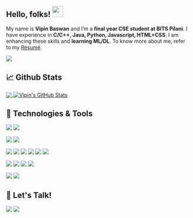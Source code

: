 ## Hello, folks! <img src="https://raw.githubusercontent.com/MartinHeinz/MartinHeinz/master/wave.gif" width="30px">
My name is **Vipin Baswan** and I’m a **final year CSE student at BITS Pilani**. I have experience in **C/C++, Java, Python, Javascript, HTML+CSS**. I am enhancing these skills and **learning ML/DL**. To know more about me, refer to my [Résumé](https://gitconnected.com/vipbaswan103/resume).

![](https://komarev.com/ghpvc/?username=vipbaswan103)

## &#x1f4c8; Github Stats
<a href="https://github.com/vipbaswan103/vipbaswan103">
  <img align="center" src="https://github-readme-stats.vercel.app/api/top-langs/?username=vipbaswan103&title_color=ffffff&text_color=c9cacc&icon_color=2bbc8a&bg_color=1d1f21" />
</a>
<a href="https://github.com/vipbaswan103/vipbaswan103">
  <img align="center" src="https://github-readme-stats.vercel.app/api?username=vipbaswan103&show_icons=true&line_height=27&count_private=true&title_color=ffffff&text_color=c9cacc&icon_color=2bbc8a&bg_color=1d1f21" alt="Vipin's GitHub Stats" />
</a>

## 🔧 Technologies & Tools
![](https://img.shields.io/badge/OS-Linux-informational?style=flat&logo=linux&logoColor=white&color=2bbc8a)
![](https://img.shields.io/badge/OS-MacOS-informational?style=flat&logo=ios&logoColor=white&color=2bbc8a)

![](https://img.shields.io/badge/Editor-VSCode-informational?style=flat&logo=visual-studio-code&logoColor=white&color=2bbc8a)
![](https://img.shields.io/badge/Editor-VIM-informational?style=flat&logo=vim&logoColor=white&color=2bbc8a)

![](https://img.shields.io/badge/Code-C-informational?style=flat&logo=c&logoColor=white&color=2bbc8a)
![](https://img.shields.io/badge/Code-C++-informational?style=flat&logo=c++&logoColor=white&color=2bbc8a)
![](https://img.shields.io/badge/Code-Java-informational?style=flat&logo=java&logoColor=white&color=2bbc8a)
![](https://img.shields.io/badge/Code-Python-informational?style=flat&logo=python&logoColor=white&color=2bbc8a)
![](https://img.shields.io/badge/Code-JavaScript-informational?style=flat&logo=javascript&logoColor=white&color=2bbc8a)
![](https://img.shields.io/badge/Code-React-informational?style=flat&logo=react&logoColor=white&color=2bbc8a)

![](https://img.shields.io/badge/Tools-Hibernate-informational?style=flat&logo=python&logoColor=white&color=2bbc8a)
![](https://img.shields.io/badge/Tools-Flask-informational?style=flat&logo=flask&logoColor=white&color=2bbc8a)
![](https://img.shields.io/badge/Tools-Celery-informational?style=flat&logo=celery&logoColor=white&color=2bbc8a)
![](https://img.shields.io/badge/Tools-Guice-informational?style=flat&logo=google&logoColor=white&color=2bbc8a)

![](https://img.shields.io/badge/Learning-ML-informational?style=flat&logo=python&logoColor=white&color=2bbc8a)
![](https://img.shields.io/badge/Learning-DL-informational?style=flat&logo=cnn&logoColor=white&color=2bbc8a)

## :speech_balloon: Let's Talk!
<a target="_blank" href="https://www.linkedin.com/in/vipin-baswan/"><img src="https://img.shields.io/badge/-LinkedIn-0077B5?style=for-the-badge&logo=Linkedin&logoColor=white"></img></a>
<a target="_blank" href="mailto:vipbaswan103@gmail.com"><img src="https://img.shields.io/badge/-Gmail-D14836?style=for-the-badge&logo=Gmail&logoColor=white"></img></a>
